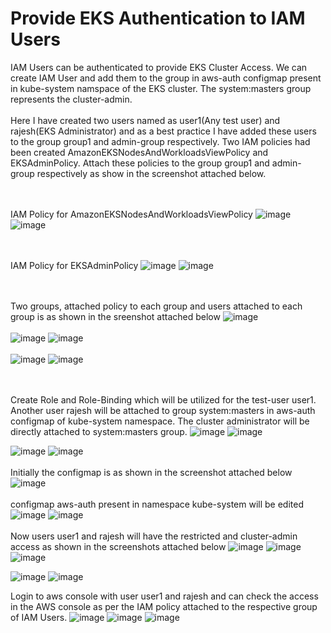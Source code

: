 # Provide EKS Authentication to IAM Users

IAM Users can be authenticated to provide EKS Cluster Access. We can create IAM User and add them to the group in aws-auth configmap present in kube-system namspace of the EKS cluster. The system:masters group represents the cluster-admin.
<br> <br/>
Here I have created two users named as user1(Any test user) and rajesh(EKS Administrator) and as a best practice I have added these users to the group group1 and admin-group respectively.
Two IAM policies had been created AmazonEKSNodesAndWorkloadsViewPolicy and EKSAdminPolicy. Attach these policies to the group group1 and admin-group respectively as show in the screenshot attached below.

<br> <br/>
IAM Policy for AmazonEKSNodesAndWorkloadsViewPolicy
![image](https://github.com/singhritesh85/EKS-Authentication/assets/56765895/d9c03a76-a3da-426b-ad8b-2252497a7ac8)
![image](https://github.com/singhritesh85/EKS-Authentication/assets/56765895/258c418c-2a29-4cc5-aa7f-cfe72e92d9eb)

<br><br/>
IAM Policy for EKSAdminPolicy
![image](https://github.com/singhritesh85/EKS-Authentication/assets/56765895/074750dd-05ff-4fca-a0f0-c86d899f5567)
![image](https://github.com/singhritesh85/EKS-Authentication/assets/56765895/6eb43d38-381c-464d-bec3-555e36746ff5)

<br><br/>
Two groups, attached policy to each group and users attached to each group is as shown in the sreenshot attached below
![image](https://github.com/singhritesh85/EKS-Authentication/assets/56765895/545a846f-7c49-4b3e-a687-ee30e965c608)
<br><br/>
![image](https://github.com/singhritesh85/EKS-Authentication/assets/56765895/789a1c60-fcc2-49d5-aa75-acc5b26f8aa1)
![image](https://github.com/singhritesh85/EKS-Authentication/assets/56765895/f4fcdea0-32d0-454e-871b-be97c1c70e54)
<br><br/>
![image](https://github.com/singhritesh85/EKS-Authentication/assets/56765895/5fe17880-9bc2-4959-9abd-1b07a2c4ab71)
![image](https://github.com/singhritesh85/EKS-Authentication/assets/56765895/bd5aa39b-73b2-4997-a666-dbabb5eb5107)

<br> <br/>
Create Role and Role-Binding which will be utilized for the test-user user1. Another user rajesh will be attached to group system:masters in aws-auth configmap of kube-system namespace. The cluster administrator will be directly attached to system:masters group.
![image](https://github.com/singhritesh85/EKS-Authentication/assets/56765895/09420d79-7d50-4e51-88ba-26bb56cf1e24)
![image](https://github.com/singhritesh85/EKS-Authentication/assets/56765895/1e3d91b8-137b-4807-bc2d-7b585215f3c6)

![image](https://github.com/singhritesh85/EKS-Authentication/assets/56765895/201a3a19-1fee-4b65-9729-08167fffe5dc)
![image](https://github.com/singhritesh85/EKS-Authentication/assets/56765895/f1a56c8b-0251-4564-8889-d1c1d74df41b)
<br><br/>
Initially the configmap is as shown in the screenshot attached below
![image](https://github.com/singhritesh85/EKS-Authentication/assets/56765895/944d7259-5417-4b61-9c47-a8fd95099d4f)
<br><br/>
configmap aws-auth present in namespace kube-system will be edited
![image](https://github.com/singhritesh85/EKS-Authentication/assets/56765895/90caebe0-c969-46b9-b403-979d3929199e)
![image](https://github.com/singhritesh85/EKS-Authentication/assets/56765895/5479e330-2fe6-4d42-b940-f735879d4159)
<br> <br/>
Now users user1 and rajesh will have the restricted and cluster-admin access as shown in the screenshots attached below
![image](https://github.com/singhritesh85/EKS-Authentication/assets/56765895/24f3a465-9927-46d2-8eb0-dc993b5db42c)
![image](https://github.com/singhritesh85/EKS-Authentication/assets/56765895/74088dbf-058b-4d9b-8ac8-7e6fc5bac9cc)
![image](https://github.com/singhritesh85/EKS-Authentication/assets/56765895/748370d3-82a7-463e-80ed-ee2316bd6b1d)


![image](https://github.com/singhritesh85/EKS-Authentication/assets/56765895/c3e322c7-db21-435b-9e83-4aad1d64b8ec)
![image](https://github.com/singhritesh85/EKS-Authentication/assets/56765895/47236b75-f1e8-4c94-9a94-68af408d6bf1)



Login to aws console with user user1 and rajesh and can check the access in the AWS console as per the IAM policy attached to the respective group of IAM Users.
![image](https://github.com/singhritesh85/EKS-Authentication/assets/56765895/f9ffd7ec-2763-4173-9f8d-2ec8d012fa3f)
![image](https://github.com/singhritesh85/EKS-Authentication/assets/56765895/4247b03a-a1b7-4df7-99bc-6c2a8eb49474)
![image](https://github.com/singhritesh85/EKS-Authentication/assets/56765895/0f557a37-a56c-4917-9235-bd9a3a78b5f8)







